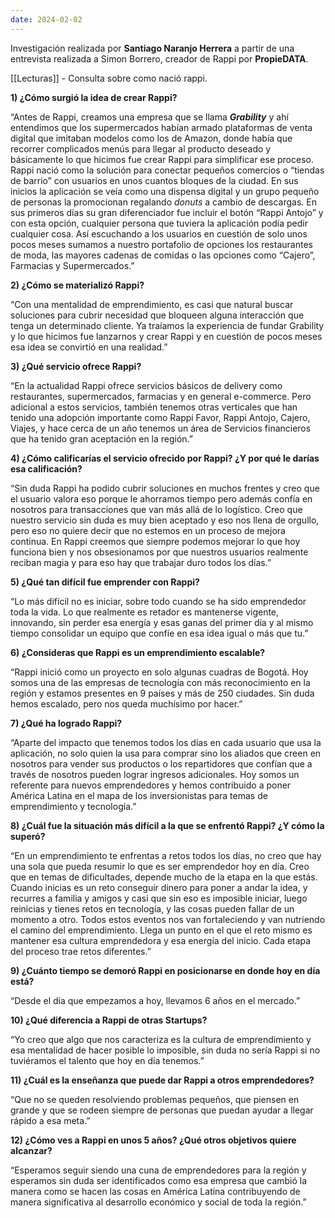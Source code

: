```yaml
---
date: 2024-02-02
---
```



Investigación realizada por **Santiago Naranjo Herrera** a partir de una entrevista realizada a Simon Borrero, creador de Rappi por **PropieDATA**.

[[Lecturas]] - Consulta sobre como nació rappi.


**1) ¿Cómo surgió la idea de crear Rappi?**

“Antes de Rappi, creamos una empresa que se llama ***Grability*** y ahí entendimos que los supermercados habían armado plataformas de venta digital que imitaban modelos como los de Amazon, donde había que recorrer complicados menús para llegar al producto deseado y básicamente lo que hicimos fue crear Rappi para simplificar ese proceso. Rappi nació como la solución para conectar pequeños comercios o “tiendas de barrio” con usuarios en unos cuantos bloques de la ciudad. En sus inicios la aplicación se veía como una dispensa digital y un grupo pequeño de personas la promocionan regalando _donuts_ a cambio de descargas. En sus primeros días su gran diferenciador fue incluir el botón “Rappi Antojo” y con esta opción, cualquier persona que tuviera la aplicación podía pedir cualquier cosa. Así escuchando a los usuarios en cuestión de solo unos pocos meses sumamos a nuestro portafolio de opciones los restaurantes de moda, las mayores cadenas de comidas o las opciones como “Cajero”, Farmacias y Supermercados.”

**2) ¿Cómo se materializó Rappi?**

“Con una mentalidad de emprendimiento, es casi que natural buscar soluciones para cubrir necesidad que bloqueen alguna interacción que tenga un determinado cliente. Ya traíamos la experiencia de fundar Grability y lo que hicimos fue lanzarnos y crear Rappi y en cuestión de pocos meses esa idea se convirtió en una realidad.”

**3) ¿Qué servicio ofrece Rappi?**

“En la actualidad Rappi ofrece servicios básicos de delivery como restaurantes, supermercados, farmacias y en general e-commerce. Pero adicional a estos servicios, también tenemos otras verticales que han tenido una adopción importante como Rappi Favor, Rappi Antojo, Cajero, Viajes, y hace cerca de un año tenemos un área de Servicios financieros que ha tenido gran aceptación en la región.”  

**4) ¿Cómo calificarías el servicio ofrecido por Rappi? ¿Y por qué le darías esa calificación?**  

“Sin duda Rappi ha podido cubrir soluciones en muchos frentes y creo que el usuario valora eso porque le ahorramos tiempo pero además confía en nosotros para transacciones que van más allá de lo logístico. Creo que nuestro servicio sin duda es muy bien aceptado y eso nos llena de orgullo, pero eso no quiere decir que no estemos en un proceso de mejora continua. En Rappi creemos que siempre podemos mejorar lo que hoy funciona bien y nos obsesionamos por que nuestros usuarios realmente reciban magia y para eso hay que trabajar duro todos los días.”

**5) ¿Qué tan difícil fue emprender con Rappi?**

“Lo más difícil no es iniciar, sobre todo cuando se ha sido emprendedor toda la vida. Lo que realmente es retador es mantenerse vigente, innovando, sin perder esa energía y esas ganas del primer día y al mismo tiempo consolidar un equipo que confíe en esa idea igual o más que tu.”

**6) ¿Consideras que Rappi es un emprendimiento escalable?**

“Rappi inició como un proyecto en solo algunas cuadras de Bogotá. Hoy somos una de las empresas de tecnología con más reconocimiento en la región y estamos presentes en 9 países y más de 250 ciudades. Sin duda hemos escalado, pero nos queda muchísimo por hacer.”

**7) ¿Qué ha logrado Rappi?**

“Aparte del impacto que tenemos todos los días en cada usuario que usa la aplicación, no solo quien la usa para comprar sino los aliados que creen en nosotros para vender sus productos o los repartidores que confían que a través de nosotros pueden lograr ingresos adicionales. Hoy somos un referente para nuevos emprendedores y hemos contribuido a poner América Latina en el mapa de los inversionistas para temas de emprendimiento y tecnología.”

**8) ¿Cuál fue la situación más difícil a la que se enfrentó Rappi? ¿Y cómo la superó?**

“En un emprendimiento te enfrentas a retos todos los días, no creo que hay una sola que pueda resumir lo que es ser emprendedor hoy en día. Creo que en temas de dificultades, depende mucho de la etapa en la que estás. Cuando inicias es un reto conseguir dinero para poner a andar la idea, y recurres a familia y amigos y casi que sin eso es imposible iniciar, luego reinicias y tienes retos en tecnología, y las cosas pueden fallar de un momento a otro. Todos estos eventos nos van fortaleciendo y van nutriendo el camino del emprendimiento. Llega un punto en el que el reto mismo es mantener esa cultura emprendedora y esa energía del inicio. Cada etapa del proceso trae retos diferentes.”

**9) ¿Cuánto tiempo se demoró Rappi en posicionarse en donde hoy en día está?**

“Desde el día que empezamos a hoy, llevamos 6 años en el mercado.”  

**10) ¿Qué diferencia a Rappi de otras Startups?**

“Yo creo que algo que nos caracteriza es la cultura de emprendimiento y esa mentalidad de hacer posible lo imposible, sin duda no sería Rappi si no tuviéramos el talento que hoy en día tenemos.”

**11) ¿Cuál es la enseñanza que puede dar Rappi a otros emprendedores?**

“Que no se queden resolviendo problemas pequeños, que piensen en grande y que se rodeen siempre de personas que puedan ayudar a llegar rápido a esa meta.”

**12) ¿Cómo ves a Rappi en unos 5 años? ¿Qué otros objetivos quiere alcanzar?**

“Esperamos seguir siendo una cuna de emprendedores para la región y esperamos sin duda ser identificados como esa empresa que cambió la manera como se hacen las cosas en América Latina contribuyendo de manera significativa al desarrollo económico y social de toda la región.”

